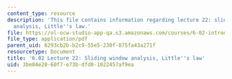 ```yaml
---
content_type: resource
description: 'This file contains information regarding lecture 22: sliding window
  analysis, Little''s law.'
file: https://ol-ocw-studio-app-qa.s3.amazonaws.com/courses/6-02-introduction-to-eecs-ii-digital-communication-systems-fall-2012/3be04e2060f7e73bdfd01022457af9ea_MIT6_02F12_lec22.pdf
file_type: application/pdf
parent_uid: 6293cb2b-b2c9-55e5-230f-875fa43a271f
resourcetype: Document
title: '6.02 Lecture 22: Sliding window analysis, Little''s law'
uid: 3be04e20-60f7-e73b-dfd0-1022457af9ea
---
```

